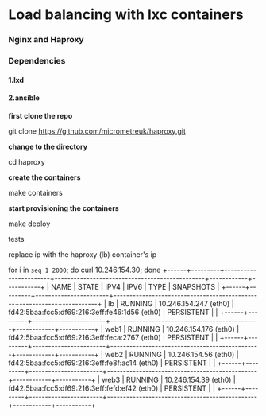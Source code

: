 # Load balancing with lxc containers 

### Nginx and  Haproxy 

### Dependencies 


#### 1.lxd

#### 2.ansible

**first clone the repo**

git clone https://github.com/micrometreuk/haproxy.git

**change to the directory**

cd haproxy

**create the containers**

make containers

**start provisioning the containers**

make deploy


tests

replace ip with the haproxy (lb) container's ip

for i in `seq 1 2000`; do curl 10.246.154.30; done
+------+---------+-----------------------+-----------------------------------------------+------------+-----------+
| NAME |  STATE  |         IPV4          |                     IPV6                      |    TYPE    | SNAPSHOTS |
+------+---------+-----------------------+-----------------------------------------------+------------+-----------+
| lb   | RUNNING | 10.246.154.247 (eth0) | fd42:5baa:fcc5:df69:216:3eff:fe46:1d56 (eth0) | PERSISTENT |           |
+------+---------+-----------------------+-----------------------------------------------+------------+-----------+
| web1 | RUNNING | 10.246.154.176 (eth0) | fd42:5baa:fcc5:df69:216:3eff:feca:2767 (eth0) | PERSISTENT |           |
+------+---------+-----------------------+-----------------------------------------------+------------+-----------+
| web2 | RUNNING | 10.246.154.56 (eth0)  | fd42:5baa:fcc5:df69:216:3eff:fe8f:ac14 (eth0) | PERSISTENT |           |
+------+---------+-----------------------+-----------------------------------------------+------------+-----------+
| web3 | RUNNING | 10.246.154.39 (eth0)  | fd42:5baa:fcc5:df69:216:3eff:fefd:ef42 (eth0) | PERSISTENT |           |
+------+---------+-----------------------+-----------------------------------------------+------------+-----------+
